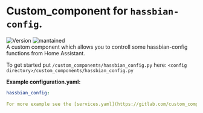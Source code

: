 # Custom_component for `hassbian-config`.
![Version](https://img.shields.io/badge/version-1.0.1-green.svg?style=for-the-badge) ![mantained](https://img.shields.io/maintenance/yes/2018.svg?style=for-the-badge)   
A custom component which allows you to controll some hassbian-config functions from Home Assistant.
  
To get started put `/custom_components/hassbian_config.py` here:
`<config directory>/custom_components/hassbian_config.py`  
  
**Example configuration.yaml:**
```yaml
hassbian_config:
  
For more example see the [services.yaml](https://gitlab.com/custom_components/hassbian_config/blob/master/custom_components/hassbian_config/services.yaml) file.  
